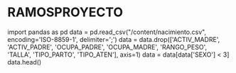 # RAMOSPROYECTO
import pandas as pd
data = pd.read_csv("/content/nacimiento.csv", encoding='ISO-8859-1', delimiter=';')
data = data.drop(['ACTIV_MADRE', 'ACTIV_PADRE', 'OCUPA_PADRE', 'OCUPA_MADRE', 'RANGO_PESO', 'TALLA', 'TIPO_PARTO', 'TIPO_ATEN'], axis=1)
data = data[data['SEXO'] < 3]
data.head()
